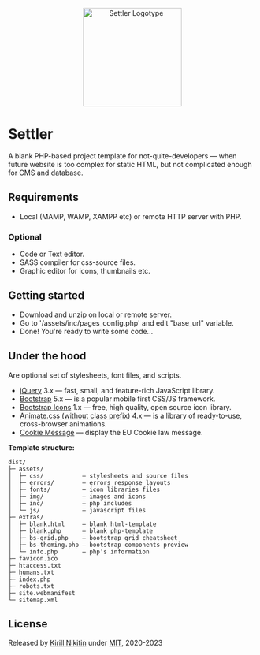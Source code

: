 <p align="center">
  <a href="https://kiriniy.github.io/settler/">
    <picture>
      <source media="(prefers-color-scheme: dark)" srcset="https://kiriniy.github.io/settler/assets/img/settler-repo-logo_darkmode.png">
      <source media="(prefers-color-scheme: light)" srcset="https://kiriniy.github.io/settler/assets/img/settler-repo-logo.png">
      <img src="https://kiriniy.github.io/settler/assets/img/settler-repo-logo.png" alt="Settler Logotype" width="200" height="200">
    </picture>
  </a>
</p>

# Settler

A blank PHP-based project template for not-quite-developers — when future website is too complex for static HTML, but not complicated enough for CMS and database.

## Requirements
 - Local (MAMP, WAMP, XAMPP etc) or remote HTTP server with PHP.
### Optional
 - Code or Text editor.
 - SASS compiler for css-source files.
 - Graphic editor for icons, thumbnails etc.

## Getting started
 - Download and unzip on local or remote server.
 - Go to '/assets/inc/pages_config.php' and edit "base_url" variable.
 - Done! You're ready to write some code...

## Under the hood

Are optional set of stylesheets, font files, and scripts.

  - [jQuery](https://jquery.com) 3.x — fast, small, and feature-rich JavaScript library.
  - [Bootstrap](https://getbootstrap.com) 5.x — is a popular mobile first CSS/JS framework.
  - [Bootstrap Icons](https://icons.getbootstrap.com) 1.x — free, high quality, open source icon library.
  - [Animate.css (without class prefix)](https://animate.style) 4.x — is a library of ready-to-use, cross-browser animations.
  - [Cookie Message](https://github.com/studio24/cookie-message/) — display the EU Cookie law message.

**Template structure:**

  ```text
dist/
├─ assets/
│  ├─ css/           — stylesheets and source files
│  ├─ errors/        — errors response layouts 
│  ├─ fonts/         — icon libraries files 
│  ├─ img/           — images and icons
│  ├─ inc/           — php includes
│  └─ js/            — javascript files
├─ extras/
│  ├─ blank.html     — blank html-template
│  ├─ blank.php      — blank php-template
│  ├─ bs-grid.php    — bootstrap grid cheatsheet
│  ├─ bs-theming.php – bootstrap components preview
│  └─ info.php       – php's information
├─ favicon.ico
├─ htaccess.txt
├─ humans.txt
├─ index.php
├─ robots.txt
├─ site.webmanifest
└─ sitemap.xml
  ```

## License

Released by [Kirill Nikitin](https://github.com/Kiriniy) under [MIT](https://github.com/kiriniy/settler/blob/master/LICENSE), 2020-2023